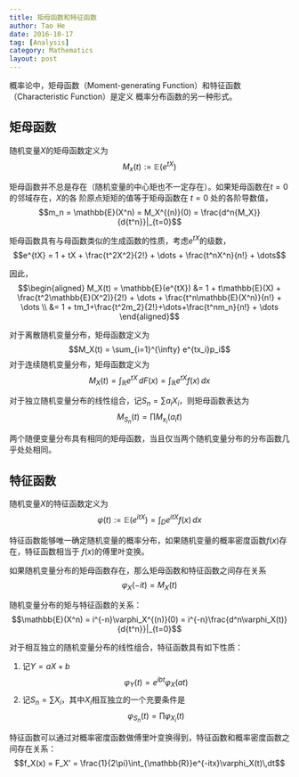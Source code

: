 ```yaml
---
title: 矩母函数和特征函数
author: Tao He
date: 2016-10-17
tag: [Analysis]
category: Mathematics
layout: post
---
```


概率论中，矩母函数（Moment-generating Function）和特征函数（Characteristic Function）是定义
概率分布函数的另一种形式。

<!--more-->

矩母函数
--------

随机变量$X$的矩母函数定义为
$$M_x(t) := \mathbb{E}(e^{tX})$$

矩母函数并不总是存在（随机变量的中心矩也不一定存在）。如果矩母函数在$t=0$的邻域存在，$X$的各
阶原点矩矩的值等于矩母函数在 $t=0$ 处的各阶导数值，
$$m_n = \mathbb{E}(X^n) = M_X^{(n)}(0) = \frac{d^n{M_X}}{d{t^n}}|_{t=0}$$

矩母函数具有与母函数类似的生成函数的性质，考虑$e^{tX}$的级数，
$$e^{tX} = 1 + tX + \frac{t^2X^2}{2!} + \dots + \frac{t^nX^n}{n!} + \dots$$

因此，
$$\begin{aligned}
M_X(t) = \mathbb{E}(e^{tX}) &= 1 + t\mathbb{E}(X) + \frac{t^2\mathbb{E}(X^2)}{2!} + \dots + \frac{t^n\mathbb{E}(X^n)}{n!} + \dots \\
                            &= 1 + tm_1+\frac{t^2m_2}{2!}+\dots+\frac{t^nm_n}{n!} + \dots
\end{aligned}$$

对于离散随机变量分布，矩母函数定义为
$$M_X(t) = \sum_{i=1}^{\infty} e^{tx_i}p_i$$
对于连续随机变量分布，矩母函数定义为
$$M_X(t) = \int_{\mathbb{R}} e^{tX}\,d{F(x)} = \int_{\mathbb{R}} e^{tX}f(x)\,dx$$

对于独立随机变量分布的线性组合，记$S_n = \sum a_i X_i$，则矩母函数表达为
$$M_{S_n}(t) = \prod M_{x_i}(a_i t)$$

两个随便变量分布具有相同的矩母函数，当且仅当两个随机变量分布的分布函数几乎处处相同。

特征函数
--------

随机变量$X$的特征函数定义为
$$ \varphi(t) := \mathbb{E}(e^{itX}) = \int_{D} e^{itX}f(x)\,dx $$

特征函数能够唯一确定随机变量的概率分布，如果随机变量的概率密度函数$f(x)$存在，特征函数相当于
$f(x)$的傅里叶变换。

如果随机变量分布的矩母函数存在，那么矩母函数和特征函数之间存在关系
$$\varphi_X(-it) = M_X(t)$$

随机变量分布的矩与特征函数的关系：
$$\mathbb{E}(X^n) = i^{-n}\varphi_X^{(n)}(0) = i^{-n}\frac{d^n\varphi_X(t)}{d{t^n}}|_{t=0}$$

对于相互独立的随机变量分布的线性组合，特征函数具有如下性质：

1. 记$Y = aX + b$
   $$\varphi_Y(t) = e^{ibt}\varphi_X(at)$$
2. 记$S_n = \sum X_i$，其中$X_i$相互独立的一个充要条件是
   $$\varphi_{S_n}(t) = \prod \varphi_{X_i}(t)$$

特征函数可以通过对概率密度函数做傅里叶变换得到，特征函数和概率密度函数之间存在关系：
$$f_X(x) = F_X' = \frac{1}{2\pi}\int_{\mathbb{R}}e^{-itx}\varphi_X(t)\,dt$$